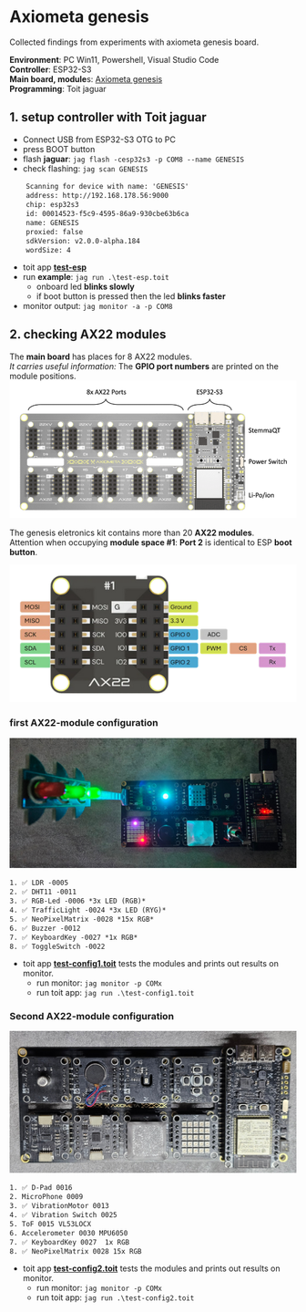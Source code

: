 # Axiometa genesis

Collected findings from experiments with axiometa genesis board.

**Environment**: PC Win11, Powershell, Visual Studio Code<br>
**Controller**: ESP32-S3<br>
**Main board, module**s: [Axiometa genesis](https://axiometa.ai/genesis/)<br>
**Programming**: Toit jaguar<br>





## 1. setup controller with Toit jaguar
- Connect USB from ESP32-S3 OTG to PC
- press BOOT button
- flash **jaguar**: `jag flash -cesp32s3 -p COM8 --name GENESIS`
- check flashing: `jag scan GENESIS`
```
    Scanning for device with name: 'GENESIS'
    address: http://192.168.178.56:9000
    chip: esp32s3
    id: 00014523-f5c9-4595-86a9-930cbe63b6ca
    name: GENESIS
    proxied: false
    sdkVersion: v2.0.0-alpha.184
    wordSize: 4
```
- toit app [**test-esp**](/src/test-esp.toit)
- run **example**: `jag run .\test-esp.toit`
  - onboard led **blinks slowly**
  - if boot button is pressed then the led **blinks faster**
- monitor output: `jag monitor -a -p COM8`

## 2. checking AX22 modules

The **main board** has places for 8 AX22 modules. <br>*It carries useful information:* The **GPIO port numbers** are printed on the module positions.
![Main board](main-board.png)

The genesis eletronics kit contains more than 20 **AX22 modules**.<br>
Attention when occupying **module space #1**: **Port 2** is identical to ESP **boot button**.

![AX22 module](ax22-module-1.png)


### first AX22-module configuration 
![Module configuration](config1-1.jpg)

    1. ✅ LDR -0005
    2. ✅ DHT11 -0011
    3. ✅ RGB-Led -0006 *3x LED (RGB)*
    4. ✅ TrafficLight -0024 *3x LED (RYG)*
    5. ✅ NeoPixelMatrix -0028 *15x RGB*
    6. ✅ Buzzer -0012 
    7. ✅ KeyboardKey -0027 *1x RGB*
    8. ✅ ToggleSwitch -0022


- toit app [**test-config1.toit**](/src/test-config1.toit) tests the modules and prints out results on monitor.
  - run monitor: `jag monitor -p COMx`
  - run toit app: `jag run .\test-config1.toit`

### Second AX22-module configuration 
![Module configuration](config2.jpg)

    1. ✅ D-Pad 0016
    2. MicroPhone 0009
    3. ✅ VibrationMotor 0013
    4. ✅ Vibration Switch 0025
    5. ToF 0015 VL53LOCX
    6. Accelerometer 0030 MPU6050
    7. ✅ KeyboardKey 0027  1x RGB
    8. ✅ NeoPixelMatrix 0028 15x RGB

- toit app [**test-config2.toit**](/src/test-config2.toit) tests the modules and prints out results on monitor.
  - run monitor: `jag monitor -p COMx`
  - run toit app: `jag run .\test-config2.toit`